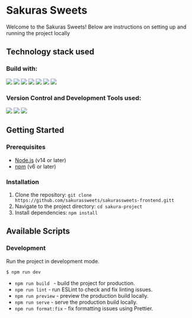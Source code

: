 # Sakuras Sweets

Welcome to the Sakuras Sweets! Below are instructions on setting up and running the project locally

## Technology stack used
### Build with:
<img src="https://img.shields.io/badge/TypeScript-3178c6?logo=typescript&logoColor=white&style=ShieldStyle" /> <img src="https://img.shields.io/badge/React-4FACDF?logo=react&logoColor=white&style=ShieldStyle" /> <img src="https://img.shields.io/badge/JavaScript-F7DF1E?logo=javascript&logoColor=white&style=ShieldStyle" /> <img src="https://img.shields.io/badge/HTML-E34F26?logo=html5&logoColor=white&style=ShieldStyle" /> <img src="https://img.shields.io/badge/CSS-2971A3?logo=css3&logoColor=ColorName&style=ShieldStyle" /> <img src="https://img.shields.io/badge/Node.js-38883D?logo=node.js&logoColor=white&style=ShieldStyle" />
<img src="https://img.shields.io/badge/WebPack-3178c6?logo=webpack&logoColor=ColorName&style=ShieldStyle" />
### Version Control and Development Tools used:
<img src="https://img.shields.io/badge/Git-DC4936?logo=git&logoColor=white&style=ShieldStyle" /> <img src="https://img.shields.io/badge/GitHub-1A1C1E?logo=github&logoColor=white&style=ShieldStyle" /> <img src="https://img.shields.io/badge/Visual Studio Code-0C72C5?logo=visual studio code&logoColor=white&style=ShieldStyle" />

## Getting Started

### Prerequisites
- [Node.js](https://nodejs.org/) (v14 or later)
- [npm](https://www.npmjs.com/) (v6 or later)

### Installation
1. Clone the repository: `git clone https://github.com/sakurassweets/sakurassweets-frontend.gitt`
2. Navigate to the project directory: `cd sakura-project`
3. Install dependencies: `npm install`

## Available Scripts

### Development
Run the project in development mode.
```
$ npm run dev
```
- `npm run build ` - build the project for production.
- `npm run lint` - run ESLint to check and fix linting issues.
- `npm run preview` - preview the production build locally.
- `npm run serve` - serve the production build locally.
- `npm run format:fix` - fix formatting issues using Prettier.
